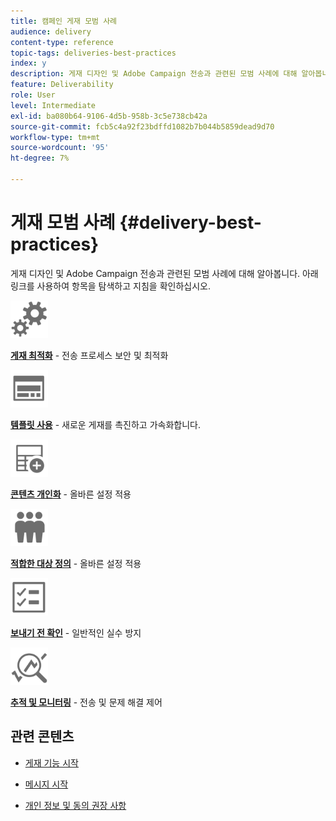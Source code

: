 ```yaml
---
title: 캠페인 게재 모범 사례
audience: delivery
content-type: reference
topic-tags: deliveries-best-practices
index: y
description: 게재 디자인 및 Adobe Campaign 전송과 관련된 모범 사례에 대해 알아봅니다.
feature: Deliverability
role: User
level: Intermediate
exl-id: ba080b64-9106-4d5b-958b-3c5e738cb42a
source-git-commit: fcb5c4a92f23bdffd1082b7b044b5859dead9d70
workflow-type: tm+mt
source-wordcount: '95'
ht-degree: 7%

---
```


# 게재 모범 사례 {#delivery-best-practices}

게재 디자인 및 Adobe Campaign 전송과 관련된 모범 사례에 대해 알아봅니다. 아래 링크를 사용하여 항목을 탐색하고 지침을 확인하십시오.

<img src="assets/do-not-localize/optimize.svg"  width="60px">

**[게재 최적화](optimize-delivery.md)** - 전송 프로세스 보안 및 최적화

<img src="assets/do-not-localize/design.svg"  width="60px">

**[템플릿 사용](use-templates.md)** - 새로운 게재를 촉진하고 가속화합니다.

<img src="assets/do-not-localize/custom.svg"  width="60px">

**[콘텐츠 개인화](design-and-personalize.md)** - 올바른 설정 적용

<img src="assets/do-not-localize/profiles.svg"  width="60px">

**[적합한 대상 정의](define-the-right-audience.md)** - 올바른 설정 적용

<img src="assets/do-not-localize/start.svg"  width="60px">

**[보내기 전 확인](check-before-sending.md)** - 일반적인 실수 방지

<img src="assets/do-not-localize/troubleshoot.svg"  width="60px">

**[추적 및 모니터링](track-and-monitor.md)** - 전송 및 문제 해결 제어

## 관련 콘텐츠

* [게재 기능 시작](../../sending/using/about-deliverability.md)

* [메시지 시작](../../channels/using/get-started-communication-channels.md)

* [개인 정보 및 동의 권장 사항](../../start/using/privacy.md)
